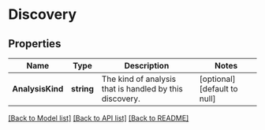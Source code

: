 # Discovery

## Properties
Name | Type | Description | Notes
------------ | ------------- | ------------- | -------------
**AnalysisKind** | **string** | The kind of analysis that is handled by this discovery. | [optional] [default to null]

[[Back to Model list]](../README.md#documentation-for-models) [[Back to API list]](../README.md#documentation-for-api-endpoints) [[Back to README]](../README.md)


